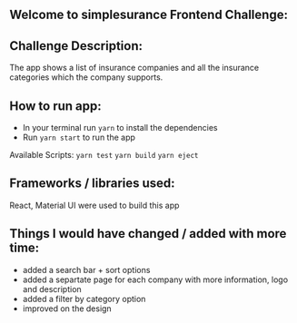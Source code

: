 ## Welcome to simplesurance Frontend Challenge: 

## Challenge Description: 
The app shows a list of insurance companies and all the insurance categories which the company supports. 

## How to run app:
- In your terminal run `yarn` to install the dependencies 
- Run `yarn start` to run the app 

Available Scripts:
`yarn test`
`yarn build`
`yarn eject`

## Frameworks / libraries  used:
React, Material UI were used to build this app 

## Things I would have changed / added with more time:
 - added a search bar + sort options
 - added a separtate page for each company with more information, logo and description 
 - added a filter by category option 
 - improved on the design

